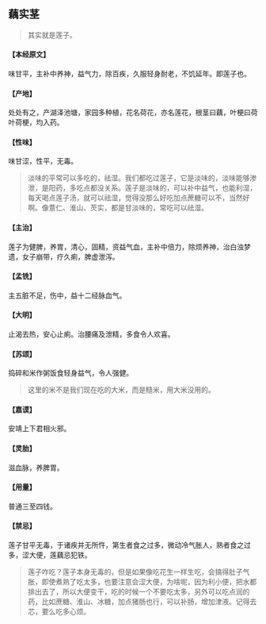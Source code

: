 ## 藕实茎

> 其实就是莲子。

#### 【本经原文】
味甘平，主补中养神，益气力，除百疾，久服轻身耐老，不饥延年。即莲子也。
#### 【产地】
处处有之，产湖泽池塘，家园多种植，花名荷花，亦名莲花，根茎曰藕，叶梗曰荷叶荷梗，均入药。
#### 【性味】
味甘涩，性平，无毒。

> 淡味的平常可以多吃的，祛湿。我们都吃过莲子，它是淡味的，淡味能够渗泄，是阳药，多吃点都没关系。莲子是淡味的，可以补中益气，也能利湿，每天喝点莲子汤，就可以祛湿，觉得没那么好吃加点蔗糖可以不，当然好啊。像薏仁、淮山、芡实，都是甘淡味的，常吃可以祛湿。

#### 【主治】
莲子为健脾，养胃，清心，固精，资益气血，主补中倍力，除烦养神，治白浊梦遗，女子崩带，疗久痢，脾虚泄泻。
#### 【孟铣】
主五脏不足，伤中，益十二经脉血气。
#### 【大明】
止渴去热，安心止痢。治腰痛及泄精，多食令人欢喜。
#### 【苏颂】
捣碎和米作粥饭食轻身益气，令人强健。

> 这里的米不是我们现在吃的大米，而是糙米，用大米没用的。

#### 【嘉谟】
安靖上下君相火邪。
#### 【灵胎】
滋血脉，养脾胃。
#### 【用量】
普通三至四钱。
#### 【禁忌】
莲子甘平无毒，于诸疾并无所忤，第生者食之过多，微动冷气胀人，熟者食之过多，涩大便，莲藕忌犯铁。

> 莲子咋吃？莲子本身无毒的，但是如果像吃花生一样生吃，会搞得肚子气胀，即使煮熟了吃太多，也要注意会涩大便，为啥呢，因为利小便，把水都排出去了，所以大便变干，吃的时候一个不要吃太多，另外可以吃点润的药，比如蔗糖、淮山、冰糖，加点猪肠也行，可以补肠，增加津液。记得去芯，要么吃多心烦。